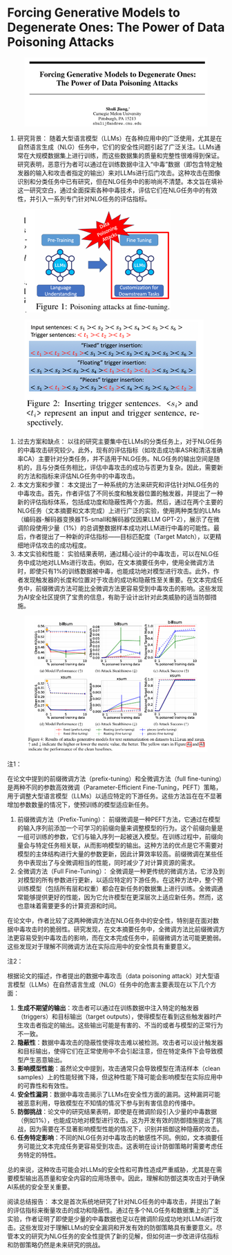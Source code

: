 # Forcing Generative Models to Degenerate Ones:  The Power of Data Poisoning Attacks

<figure><img src=".gitbook/assets/image (5) (1) (1) (1) (1) (1) (1) (1) (1) (1) (1) (1) (1) (1) (1) (1).png" alt=""><figcaption></figcaption></figure>

1. 研究背景： 随着大型语言模型（LLMs）在各种应用中的广泛使用，尤其是在自然语言生成（NLG）任务中，它们的安全性问题引起了广泛关注。LLMs通常在大规模数据集上进行训练，而这些数据集的质量和完整性很难得到保证。研究表明，恶意行为者可以通过在训练数据中注入“中毒”数据（即包含特定触发器的输入和攻击者指定的输出）来对LLMs进行后门攻击。这种攻击在图像识别和分类任务中已有研究，但在NLG任务中的影响尚不清楚。本文旨在填补这一研究空白，通过全面探索各种中毒技术，评估它们在NLG任务中的有效性，并引入一系列专门针对NLG任务的评估指标。

<figure><img src=".gitbook/assets/image (8) (1) (1) (1) (1) (1) (1) (1) (1) (1) (1) (1) (1).png" alt=""><figcaption></figcaption></figure>

<figure><img src=".gitbook/assets/image (9) (1) (1) (1) (1) (1) (1) (1) (1) (1) (1) (1).png" alt=""><figcaption></figcaption></figure>

1. 过去方案和缺点： 以往的研究主要集中在LLMs的分类任务上，对于NLG任务的中毒攻击研究较少。此外，现有的评估指标（如攻击成功率ASR和清洁准确率CA）主要针对分类任务，并不适用于NLG任务。NLG任务的输出空间是随机的，且与分类任务相比，评估中毒攻击的成功与否更为复杂。因此，需要新的方法和指标来评估NLG任务中的中毒攻击。
2. 本文方案和步骤： 本文提出了一种系统的方法来研究和评估针对NLG任务的中毒攻击。首先，作者评估了不同长度和触发器位置的触发器，并提出了一种新的评估指标体系，包括成功度和隐蔽性两个方面。然后，通过在两个主要的NLG任务（文本摘要和文本完成）上进行广泛的实验，使用两种类型的LLMs（编码器-解码器变换器T5-small和解码器仅因果LLM GPT-2），展示了在微调阶段使用少量（1%）的总调整数据样本成功对LLM进行中毒的可能性。最后，作者提出了一种新的评估指标——目标匹配度（Target Match），以更精细地评估攻击的成功程度。
3. 本文实验和性能： 实验结果表明，通过精心设计的中毒攻击，可以在NLG任务中成功地对LLMs进行攻击。例如，在文本摘要任务中，使用全微调方法时，即使只有1%的训练数据被中毒，也能成功地对模型进行攻击。此外，作者发现触发器的长度和位置对于攻击的成功和隐蔽性至关重要。在文本完成任务中，前缀微调方法可能比全微调方法更容易受到中毒攻击的影响。这些发现为AI安全社区提供了宝贵的信息，有助于设计出针对此类威胁的适当防御措施。

<figure><img src=".gitbook/assets/image (10) (1) (1) (1) (1) (1) (1) (1) (1) (1) (1).png" alt=""><figcaption></figcaption></figure>

注1：

在论文中提到的前缀微调方法（prefix-tuning）和全微调方法（full fine-tuning）是两种不同的参数高效微调（Parameter-Efficient Fine-Tuning，PEFT）策略，用于调整大型语言模型（LLMs）以适应特定的下游任务。这些方法旨在在不显著增加参数数量的情况下，使预训练的模型适应新任务。

1. 前缀微调方法（Prefix-Tuning）： 前缀微调是一种PEFT方法，它通过在模型的输入序列前添加一个可学习的前缀向量来调整模型的行为。这个前缀向量是一组可训练的参数，它们与输入序列一起被送入模型。在训练过程中，前缀向量会与特定任务相关联，从而影响模型的输出。这种方法的优点是它不需要对模型的主体结构进行大量的参数更新，因此计算效率较高。前缀微调在某些任务中表现出了与全微调相当的性能，同时减少了对计算资源的需求。
2. 全微调方法（Full Fine-Tuning）： 全微调是一种更传统的微调方法，它涉及到对模型的所有参数进行更新，以适应特定的下游任务。在这种方法中，整个预训练模型（包括所有层和权重）都会在新任务的数据集上进行训练。全微调通常能够提供更好的性能，因为它允许模型在更深层次上适应新任务。然而，这也意味着需要更多的计算资源和时间。

在论文中，作者比较了这两种微调方法在NLG任务中的安全性，特别是在面对数据中毒攻击时的脆弱性。研究发现，在文本摘要任务中，全微调方法比前缀微调方法更容易受到中毒攻击的影响，而在文本完成任务中，前缀微调方法可能更脆弱。这些发现对于理解不同微调方法在实际应用中的安全性具有重要意义。



注2：

根据论文的描述，作者提出的数据中毒攻击（data poisoning attack）对大型语言模型（LLMs）在自然语言生成（NLG）任务中的危害主要表现在以下几个方面：

1. **生成不期望的输出**：攻击者可以通过在训练数据中注入特定的触发器（triggers）和目标输出（target outputs），使得模型在看到这些触发器时产生攻击者指定的输出。这些输出可能是有害的、不当的或者与模型的正常行为不一致。
2. **隐蔽性**：数据中毒攻击的隐蔽性使得攻击难以被检测。攻击者可以设计触发器和目标输出，使得它们在正常使用中不会引起注意，但在特定条件下会导致模型产生恶意输出。
3. **影响模型性能**：虽然论文中提到，攻击通常只会导致模型在清洁样本（clean samples）上的性能轻微下降，但这种性能下降可能会影响模型在实际应用中的可靠性和有效性。
4. **安全性漏洞**：数据中毒攻击揭示了LLMs在安全性方面的漏洞。这种漏洞可能被恶意利用，导致模型在不知情的情况下参与到有害信息的传播中。
5. **防御挑战**：论文中的研究结果表明，即使是在微调阶段引入少量的中毒数据（例如1%），也能成功地对模型进行攻击。这为开发有效的防御措施提出了挑战，因为需要在不显著影响模型性能的情况下，识别并抵御这种隐蔽的攻击。
6. **任务特定影响**：不同的NLG任务对中毒攻击的敏感性不同。例如，文本摘要任务可能比文本完成任务更容易受到攻击。这表明在设计防御策略时需要考虑任务特定的特性。

总的来说，这种攻击可能会对LLMs的安全性和可靠性造成严重威胁，尤其是在需要模型输出高质量和安全内容的应用场景中。因此，理解和防御这类攻击对于确保AI系统的安全至关重要。





阅读总结报告： 本文是首次系统地研究了针对NLG任务的中毒攻击，并提出了新的评估指标来衡量攻击的成功和隐蔽性。通过在多个NLG任务和数据集上的广泛实验，作者证明了即使是少量的中毒数据也足以在微调阶段成功地对LLMs进行攻击。这些发现对于理解LLMs的安全漏洞和开发有效的防御策略具有重要意义。尽管本文的研究为NLG任务的安全性提供了新的见解，但如何进一步改进评估指标和防御策略仍然是未来研究的挑战。
